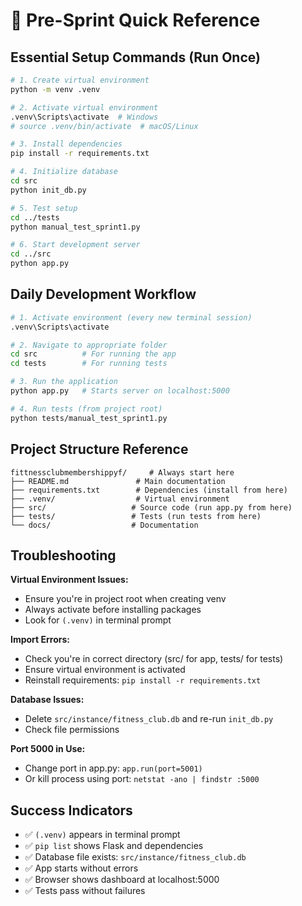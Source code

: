 # 🚀 Pre-Sprint Quick Reference

## Essential Setup Commands (Run Once)

```bash
# 1. Create virtual environment
python -m venv .venv

# 2. Activate virtual environment
.venv\Scripts\activate  # Windows
# source .venv/bin/activate  # macOS/Linux

# 3. Install dependencies
pip install -r requirements.txt

# 4. Initialize database
cd src
python init_db.py

# 5. Test setup
cd ../tests
python manual_test_sprint1.py

# 6. Start development server
cd ../src
python app.py
```

## Daily Development Workflow

```bash
# 1. Activate environment (every new terminal session)
.venv\Scripts\activate

# 2. Navigate to appropriate folder
cd src          # For running the app
cd tests        # For running tests

# 3. Run the application
python app.py   # Starts server on localhost:5000

# 4. Run tests (from project root)
python tests/manual_test_sprint1.py
```

## Project Structure Reference

```
fittnessclubmembershippyf/     # Always start here
├── README.md               # Main documentation
├── requirements.txt        # Dependencies (install from here)
├── .venv/                  # Virtual environment
├── src/                   # Source code (run app.py from here)
├── tests/                 # Tests (run tests from here)
└── docs/                  # Documentation
```

## Troubleshooting

**Virtual Environment Issues:**

- Ensure you're in project root when creating venv
- Always activate before installing packages
- Look for `(.venv)` in terminal prompt

**Import Errors:**

- Check you're in correct directory (src/ for app, tests/ for tests)
- Ensure virtual environment is activated
- Reinstall requirements: `pip install -r requirements.txt`

**Database Issues:**

- Delete `src/instance/fitness_club.db` and re-run `init_db.py`
- Check file permissions

**Port 5000 in Use:**

- Change port in app.py: `app.run(port=5001)`
- Or kill process using port: `netstat -ano | findstr :5000`

## Success Indicators

- ✅ `(.venv)` appears in terminal prompt
- ✅ `pip list` shows Flask and dependencies
- ✅ Database file exists: `src/instance/fitness_club.db`
- ✅ App starts without errors
- ✅ Browser shows dashboard at localhost:5000
- ✅ Tests pass without failures
